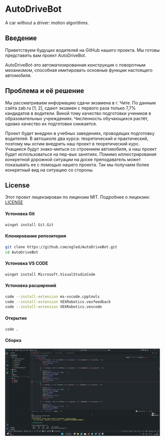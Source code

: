 # AutoDriveBot
A car without a driver: motion algorithms.

## Введение
Приветствуем будущих водителей на GitHub нашего проекта. Мы готовы представить вам проект AutoDriveBot.

AutoDriveBot-это автоматизированная конструкция с поворотным механизмом, способная имитировать основные функции настоящего автомобиля.

## Проблема и её решение
Мы рассматриваем информацию сдачи экзамена в г. Чите. По данным сайта zab.ru [1; 2], сдают экзамен с первого раза только 7,7% кандидатов в водители. Виной тому качество подготовки учеников в образовательных учреждениях. Численность обучающихся растёт, однако качество их подготовки снижается.

Проект будет внедрен в учебных заведениях, проводящих подготовку водителей. В автошколе два курса: теоретический и практический, поэтому мы хотим внедрить наш проект в теоретический курс. Учащиеся будут знако-миться со строением автомобиля, а наш проект будет использоваться на пер-вых занятиях. Помимо иллюстрирования конкретной дорожной ситуации на доске преподаватель может показывать ее с помощью нашего проекта. Так мы получаем более конкретный вид на ситуацию со стороны.  

## License
Этот проект лицензирован по лицензии MIT. Подробнее о лицензии: [LICENSE](https://github.com/ogled/AutoDriveBot/edit/main/LICENSE)
#### Устоновка Git
```bash
winget install Git.Git
```
#### Клонирование репозитория
```bash
git clone https://github.com/ogled/AutoDriveBot.git
cd AutoDriveBot
```
#### Устоновка VS CODE
```bash
winget install Microsoft.VisualStudioCode
```
#### Устоновка расширений
```bash
code --install-extension ms-vscode.cpptools
code --install-extension VEXRobotics.vexfeedback
code --install-extension VEXRobotics.vexcode
```
#### Открытие
```bash
code .
```
#### Сборка
![Сборка](Assets/Запись-2025-02-12-094851.gif)

